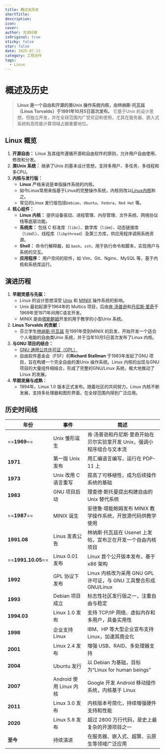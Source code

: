 ```yaml
---
title: 概述及历史
shortTitle: 
description: 
icon: 
cover: 
author: 流浪码客
isOriginal: true
sticky: false
star: false
date: 2025-07-13
category: 工程协作
tags:
  - Linux
---
```

# 概述及历史
> **Linux 是一个自由和开源的类Unix 操作系统内核，由林纳斯·托瓦兹（Linus Torvalds）于1991年10月5日首次发布。** 它基于Unix 的设计思想，但独立开发，并在全球范围内广受欢迎和使用，尤其在服务器、嵌入式系统和高性能计算领域占据重要地位。
## Linux 概览
1. **开源自由：** Linux 及其组件遵循开源和自由软件的原则，允许用户自由使用、修改和分发。
2. **类Unix 系统：** 继承了Unix 的基本设计思想，支持多用户、多任务、多线程和多CPU。
3. **内核与发行版：**
	- **Linux** 严格来说是单指操作系统的内核。
	- 如今Linux常用来指基于Linux的完整操作系统，内核则改以[Linux内核](https://zh.wikipedia.org/wiki/Linux%E5%86%85%E6%A0%B8)称之。
	- 常见的Linux 发行版包括`Debian`、`Ubuntu`、`Fedora`、`Red Hat` 等。
4. **核心组件：** 
	-  **Linux 内核：** 提供设备驱动、进程管理、内存管理、文件系统、网络协议栈等底层功能。
	-  **系统库：** 包括 C 标准库（`libc`）、数学库（`libm`）、动态链接库（`libdl`）、线程库（`libpthread`）及第三方库，供应用程序调用系统资源。
	-  **Shell：** 命令行解释器，如 `bash`、`zsh`，用于执行命令和脚本，实现用户与系统的交互。
	-  **应用程序：** 用户空间的软件，如 Vim、Git、Nginx、MySQL 等，基于内核和系统库运行。
## 演进历程  
1. **早期灵感与先驱：**
	-  Linux 的设计思想深受 [Unix](https://zh.wikipedia.org/wiki/UNIX) 和 [MINIX](https://zh.wikipedia.org/wiki/MINIX) 操作系统的影响。
	-  Unix 最初起源于1964年的 Multics 项目，后由[肯·汤普逊](https://zh.wikipedia.org/wiki/%E8%82%AF%C2%B7%E6%B1%A4%E6%99%AE%E9%80%8A)和[丹尼斯·里奇](https://zh.wikipedia.org/wiki/%E4%B8%B9%E5%B0%BC%E6%96%AF%C2%B7%E9%87%8C%E5%A5%87)于1969年至1971年间用C语言开发。
	-  MINIX 是由[塔能鲍姆](https://zh.wikipedia.org/wiki/%E5%AE%89%E5%BE%B7%E9%B2%81%C2%B7%E6%96%AF%E5%9B%BE%E5%B0%94%E7%89%B9%C2%B7%E5%A1%94%E8%83%BD%E9%B2%8D%E5%A7%86)开发的用于教学的小型Unix 系统。
2. **Linus Torvalds 的贡献：**
	-  芬兰学生[林纳斯·托瓦兹](https://zh.wikipedia.org/wiki/%E6%9E%97%E7%BA%B3%E6%96%AF%C2%B7%E6%89%98%E7%93%A6%E5%85%B9) 在1991年受到MINIX 的启发，开始开发一个适合个人电脑的自由类Unix 系统，并于当年10月5日首次发布了Linux 内核。
3. **与GNU 项目的结合：**
	-  [GNU 通用公共许可证（GPL）](https://zh.wikipedia.org/wiki/GNU%E9%80%9A%E7%94%A8%E5%85%AC%E5%85%B1%E8%AE%B8%E5%8F%AF%E8%AF%81)
	-  自由软件基金会（FSF）的**Richard Stallman** 于1983年发起了GNU 项目，旨在构建一个完全自由的类Unix 操作系统。Linux 内核的出现与GNU 项目的大量组件相结合，形成了完整的GNU/Linux 系统，极大地推动了Linux 的发展。
4. **早期发展与成熟：**
	-  1994年，Linux 1.0 版本正式发布。随着社区的共同努力，Linux 内核不断发展，支持多处理器和图形界面，在全球范围内得到广泛应用。
## 历史时间线  

| 年份                 | 事件                  | 简述                                              |
| ------------------ | ------------------- | ----------------------------------------------- |
| ==**1969**==       | Unix 雏形诞生           | 肯·汤普逊和丹尼斯·里奇开始在贝尔实验室开发 Unix，强调小程序组合与文本流         |
| **1971**           | 第一版 Unix 发布         | 用汇编语言编写，运行在 PDP-11 上                            |
| **1973**           | Unix 改用 C 语言重写      | 提高了可移植性，成为后续操作系统的基础                             |
| **1983**           | GNU 项目启动            | 理查德·斯托曼提出构建自由的 Unix 替代系统                        |
| ==**1987**==       | MINIX 诞生            | 安德鲁·塔能鲍姆发布 MINIX 教学操作系统，开放源代码供教学使用              |
| **1991.08**        | Linus 发表公告          | 林纳斯·托瓦兹在 Usenet 上发帖，宣布正在开发一个自由内核项目              |
| ==**1991.10.05**== | Linux 0.01 发布       | Linux 首个公开版本发布，基于 x86 架构                        |
| **1992**           | GPL 协议下发布           | Linux 内核改为采用 GNU GPL 许可证，与 GNU 工具整合形成 GNU/Linux |
| **1993**           | Debian 项目成立         | 标志性社区发行版之一，注重自由与稳定                              |
| **1994.03**        | Linux 1.0 发布        | 支持 TCP/IP 网络、虚拟内存和多用户，具备实用性                     |
| **1998**           | 企业支持 Linux          | IBM、HP 等大型企业宣布支持 Linux，加速其商业化                   |
| **2001**           | Linux 2.4 发布        | 增强 USB、RAID、多处理器支持                              |
| **2004**           | Ubuntu 发行           | 以 Debian 为基础，目标为“Linux for human beings”        |
| **2007**           | Android 使用 Linux 内核 | Google 开发 Android 移动操作系统，内核基于 Linux             |
| **2011**           | Linux 3.0 发布        | 内核版本号简化，持续增强硬件支持和性能                             |
| **2020**           | Linux 5.8 发布        | 超过 2800 万行代码，是史上最复杂的开源项目之一                      |
| **至今**             | 持续演进                | 在服务器、嵌入式、超算、云原生等领域广泛应用                          |

